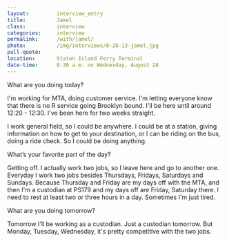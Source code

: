 ```yaml
---
layout:         interview_entry
title:          Jamel
class:          interview
categories:     interview
permalink:      /with/jamel/
photo:          /img/interviews/8-28-13-jamel.jpg
pull-quote:
location:       Staten Island Ferry Terminal
date-time:      8:30 a.m. on Wednesday, August 28
---
```


<p class="question">What are you doing today?</p>
<p>I'm working for MTA, doing customer service. I'm letting everyone know that there is no R service going Brooklyn bound. I'll be here until around 12:20 - 12:30. I've been here for two weeks straight.</p>

<p>I work general field, so I could be anywhere. I could be at a station, giving information on how to get to your destination, or I can be riding on the bus, doing a ride check. So I could be doing anything.</p>

<p class="question">What’s your favorite part of the day?</p>
<p>Getting off. I actually work two jobs, so I leave here and go to another one. Everyday I work two jobs besides Thursdays, Fridays, Saturdays and Sundays. Because Thursday and Friday are my days off with the MTA, and then I'm a custodian at PS179 and my days off are Friday, Saturday there. I need to rest at least two or three hours in a day. Sometimes I'm just tired. </p>

<p class="question">What are you doing tomorrow?</p>
<p>Tomorrow I'll be working as a custodian. Just a custodian tomorrow. But Monday, Tuesday, Wednesday, it's pretty competitive with the two jobs. </p>